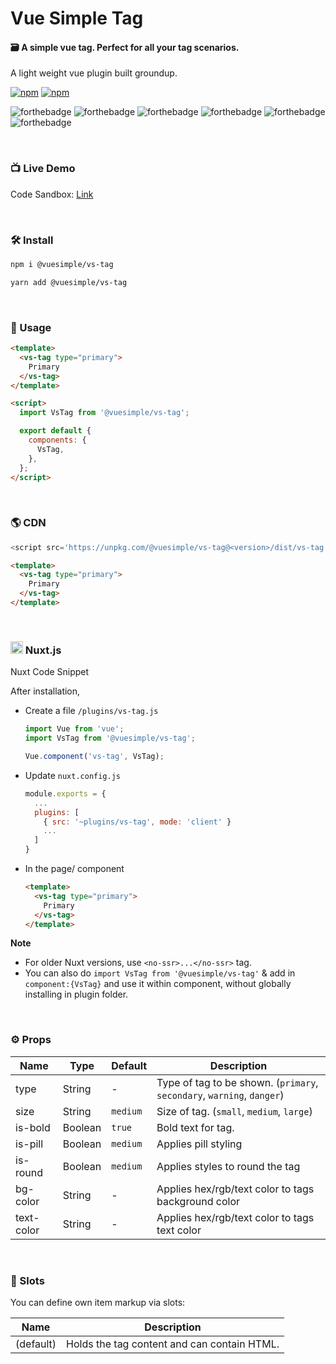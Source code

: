 # Vue Simple Tag

#### 🗃 A simple vue tag. Perfect for all your tag scenarios.

A light weight vue plugin built groundup.

[![npm](https://img.shields.io/npm/v/@vuesimple/vs-tag.svg)](https://www.npmjs.com/package/@vuesimple/vs-tag)
[![npm](https://img.shields.io/npm/dt/@vuesimple/vs-tag.svg)](https://img.shields.io/npm/dt/@vuesimple/vs-tag.svg)
<br />

![forthebadge](https://forthebadge.com/images/badges/made-with-vue.svg)
![forthebadge](https://forthebadge.com/images/badges/made-with-javascript.svg)
![forthebadge](https://forthebadge.com/images/badges/built-with-love.svg)
![forthebadge](https://forthebadge.com/images/badges/built-with-swag.svg)
![forthebadge](https://forthebadge.com/images/badges/check-it-out.svg)
![forthebadge](https://forthebadge.com/images/badges/60-percent-of-the-time-works-every-time.svg)

<br />

### 📺 Live Demo

Code Sandbox: [Link](https://codesandbox.io/s/vs-tag-l7q3d)

<br />

### 🛠 Install

```bash
npm i @vuesimple/vs-tag
```

```bash
yarn add @vuesimple/vs-tag
```

<br />

### 🚀 Usage

```html
<template>
  <vs-tag type="primary">
    Primary
  </vs-tag>
</template>

<script>
  import VsTag from '@vuesimple/vs-tag';

  export default {
    components: {
      VsTag,
    },
  };
</script>
```

<br />

### 🌎 CDN

```javascript
<script src='https://unpkg.com/@vuesimple/vs-tag@<version>/dist/vs-tag.min.js'></script>
```

```html
<template>
  <vs-tag type="primary">
    Primary
  </vs-tag>
</template>
```

<br />

<h3> 
  <img src="https://nuxtjs.org/favicon.ico" width="20px"> Nuxt.js
</h3>

Nuxt Code Snippet

After installation,

- Create a file `/plugins/vs-tag.js`

  ```javascript
  import Vue from 'vue';
  import VsTag from '@vuesimple/vs-tag';

  Vue.component('vs-tag', VsTag);
  ```

- Update `nuxt.config.js`
  ```javascript
  module.exports = {
    ...
    plugins: [
      { src: '~plugins/vs-tag', mode: 'client' }
      ...
    ]
  }
  ```
- In the page/ component

  ```html
  <template>
    <vs-tag type="primary">
      Primary
    </vs-tag>
  </template>
  ```

**Note**

- For older Nuxt versions, use `<no-ssr>...</no-ssr>` tag.
- You can also do
  `import VsTag from '@vuesimple/vs-tag'`
  & add in `component:{VsTag}` and use it within component, without globally installing in plugin folder.

<br />

### ⚙ Props

| Name       | Type    | Default  | Description                                                            |
| ---------- | ------- | -------- | ---------------------------------------------------------------------- |
| type       | String  | -        | Type of tag to be shown. (`primary`, `secondary`, `warning`, `danger`) |
| size       | String  | `medium` | Size of tag. (`small`, `medium`, `large`)                              |
| is-bold    | Boolean | `true`   | Bold text for tag.                                                     |
| is-pill    | Boolean | `medium` | Applies pill styling                                                   |
| is-round   | Boolean | `medium` | Applies styles to round the tag                                        |
| bg-color   | String  | -        | Applies hex/rgb/text color to tags background color                    |
| text-color | String  | -        | Applies hex/rgb/text color to tags text color                          |

<br />

### 📎 Slots

You can define own item markup via slots:

| Name      | Description                                 |
| --------- | ------------------------------------------- |
| (default) | Holds the tag content and can contain HTML. |
